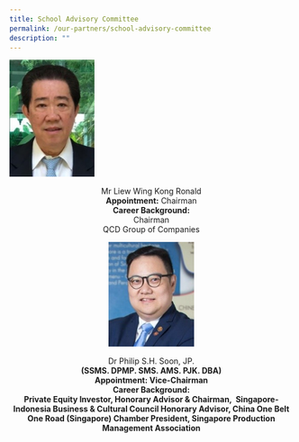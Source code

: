 ```yaml
---
title: School Advisory Committee
permalink: /our-partners/school-advisory-committee
description: ""
---
```

<img src="/images/1%20(5).jpg" 
     style="width:30%">
<center>Mr Liew Wing Kong Ronald <br>
	<strong>Appointment:</strong> Chairman <br>
	<strong>Career Background:</strong> <br>
Chairman <br> QCD Group of Companies
	
<img src="/images/2%20(5).jpg" 
     style="width:30%">
<center>Dr Philip S.H. Soon, JP. <br>
	<strong>(SSMS. DPMP. SMS. AMS. PJK. DBA)</strong> <br> <strong>Appointment:</stong> Vice-Chairman <br> <strong>Career Background:</strong> <br> Private Equity Investor, Honorary Advisor & Chairman,  Singapore-Indonesia Business & Cultural Council Honorary Advisor, China One Belt One Road (Singapore) Chamber  President, Singapore Production Management Association	